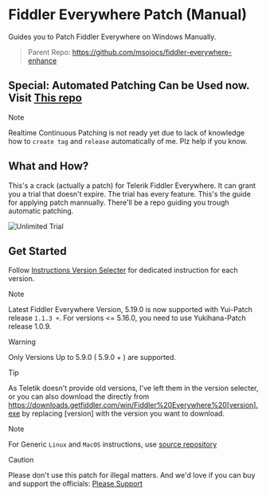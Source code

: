 # Fiddler Everywhere Patch (Manual)
Guides you to Patch Fiddler Everywhere on Windows Manually. 
> Parent Repo: https://github.com/msojocs/fiddler-everywhere-enhance

## Special: Automated Patching Can be Used now. Visit [This repo](https://github.com/sipsuru/fiddler-everywhere-patch-automated)
> [!NOTE]
> Realtime Continuous Patching is not ready yet due to lack of knowledge how to `create tag` and `release` automatically of me. Plz help if you know.

## What and How?
This's a crack (actually a patch) for Telerik Fiddler Everywhere. It can grant you a trial that doesn't expire. The trial has every feature. 
This's the guide for applying patch mannually. There'll be a repo guiding you trough automatic patching.

![Unlimited Trial](https://github.com/user-attachments/assets/e9c83778-27fa-456a-96e6-07bb0cd7f4ad)

## Get Started
Follow [Instructions Version Selecter](/version-selecter.md) for dedicated instruction for each version.

> [!NOTE]
> Latest Fiddler Everywhere Version, 5.19.0 is now supported with Yui-Patch release `1.1.3 +`.
> For versions <= 5.16.0, you need to use Yukihana-Patch release 1.0.9.

> [!WARNING]
> Only Versions Up to 5.9.0 ( 5.9.0 + ) are supported.

> [!TIP]
> As Teletik doesn't provide old versions, I've left them in the version selecter, or you can also download the directly from https://downloads.getfiddler.com/win/Fiddler%20Everywhere%20[version].exe by replacing [version] with the version you want to download.

> [!NOTE]
> For Generic `Linux` and `MacOS` instructions, use [source repository](https://github.com/msojocs/fiddler-everywhere-enhance)

> [!CAUTION]
> Please don't use this patch for illegal matters. And we'd love if you can buy and support the officials: [Please Support](https://www.telerik.com/purchase/fiddler)
